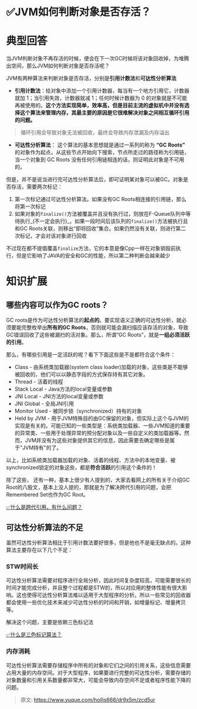 # ✅JVM如何判断对象是否存活？


# 典型回答
当JVM判断对象不再存活的时候，便会在下一次GC时候将该对象回收掉，为堆腾出空间，那么JVM如何判断对象是否存活呢？

JVM有两种算法来判断对象是否存活，分别是**引用计数法**和**可达性分析算法**

- **引用计数法**：给对象中添加一个引用计数器，每当有一个地方引用它，计数器就加 1；当引用失效，计数器就减 1；任何时候计数器为 0 的对象就是不可能再被使用的。**这个方法实现简单，效率高，但是目前主流的虚拟机中并没有选择这个算法来管理内存，其最主要的原因是它很难解决对象之间相互循环引用的问题。**



> 循环引用会导致对象无法被回收，最终会导致内存泄漏及内存溢出


- **可达性分析算法**： 这个算法的基本思想就是通过一系列的称为 **“GC Roots”** 的对象作为起点，从这些节点开始向下搜索，节点所走过的路径称为引用链，当一个对象到 GC Roots 没有任何引用链相连的话，则证明此对象是不可用的。

但是，并不是说当进行完可达性分析算法后，即可证明某对象可以被GC。对象是否存活，需要两次标记：

1. 第一次标记通过可达性分析算法。如果没有GC Roots相连接的引用链，那么将第一次标记
2. 如果对象的`finalize()`方法被覆盖并且没有执行过，则放在F-Queue队列中等待执行_(不一定会执行)_，如果一段时间后该队列的`finalize()`方法被执行且和GC Roots关联，则移出“即将回收”集合。如果仍然没有关联，则进行第二次标记，才会对该对象进行回收

不过现在都不提倡覆盖`finalize`方法，它的本意是像Cpp一样在对象销毁前执行，但是它影响了JAVA的安全和GC的性能，所以第二种判断会越来越少

# 知识扩展


## 哪些内容可以作为GC roots？

GC roots是作为可达性分析算法的**起点的**。要实现语义正确的可达性分析，就必须要能完整枚举出**所有的GC Roots**，否则就可能会漏扫描应该存活的对象，导致GC错误回收了这些被漏扫的活对象。那么，所谓“GC Roots”，就是**一组必须活跃的引用**。

那么，有哪些引用是一定活跃的呢？看下下面这些是不是都符合这个条件：

- Class - 由系统类加载器(system class loader)加载的对象，这些类是不能够被回收的，他们可以以静态字段的方式保存持有其它对象。
- Thread - 活着的线程
- Stack Local - Java方法的local变量或参数
- JNI Local - JNI方法的local变量或参数
- JNI Global - 全局JNI引用
- Monitor Used - 被同步锁（synchronized）持有的对象
- Held by JVM - 用于JVM特殊目的由GC保留的对象，但实际上这个与JVM的实现是有关的。可能已知的一些类型是：系统类加载器、一些JVM知道的重要的异常类、一些用于处理异常的预分配对象以及一些自定义的类加载器等。然而，JVM并没有为这些对象提供其它的信息，因此需要去确定哪些是属于"JVM持有"的了。


以上，比如系统类加载器加载的对象、活着的线程、方法中的本地变量、被synchronized锁定的对象这些，都是**符合活跃**的引用这个条件的！

除了这些， 还有一种，基本上很少有人提到的，大家去看网上的所有关于介绍GC Root的八股文，基本上没人提的，那就是为了解决跨代引用的问题，会把Remembered Set也作为GC Root。

[✅什么是跨代引用，有什么问题？](https://www.yuque.com/hollis666/dr9x5m/efipfg3pgg4puux2?view=doc_embed)


## **可达性分析算法的不足**

虽然可达性分析算法相比于引用计数法要好很多，但是他也不是毫无缺点的。这种算法主要存在以下几个不足：


### STW时间长

可达性分析算法需要对程序进行全局分析，因此时间复杂度较高，可能需要很长的时间才能完成分析，并且整个过程都是STW的，所以对应用的整体性能有很大影响。这也使得可达性分析算法难以适用于大型程序的分析。所以一些常见的回收器都会使用一些优化技术来减少可达性分析的时间和开销，如增量标记、增量拷贝等。

解决这个问题，主要是依赖三色标记法

[✅什么是三色标记算法？](https://www.yuque.com/hollis666/dr9x5m/lva8a9gfhagbrw2g?view=doc_embed)


### 内存消耗

可达性分析算法需要存储程序中所有的对象和它们之间的引用关系，这些信息需要占用大量的内存空间。对于大型程序，如果要进行完整的可达性分析，需要存储的对象数量和引用关系数量都非常大，可能会导致内存空间不足或者程序性能下降的问题。


> 原文: <https://www.yuque.com/hollis666/dr9x5m/zcd5ur>